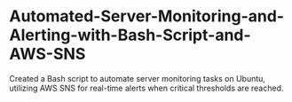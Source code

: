 # Automated-Server-Monitoring-and-Alerting-with-Bash-Script-and-AWS-SNS
Created a Bash script to automate server monitoring tasks on Ubuntu, utilizing AWS SNS for real-time alerts when critical thresholds are reached.
